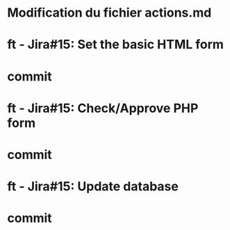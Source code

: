 # Modification du fichier actions.md
# ft - Jira#15: Set the basic HTML form
# commit
# ft - Jira#15: Check/Approve PHP form
# commit
# ft - Jira#15: Update database
# commit